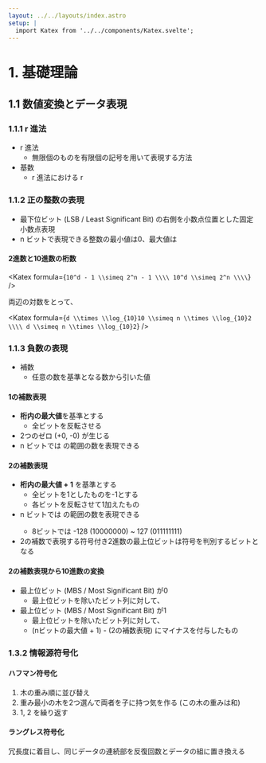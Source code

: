 ```yaml
---
layout: ../../layouts/index.astro
setup: |
  import Katex from '../../components/Katex.svelte';
---
```


# 1. 基礎理論

## 1.1 数値変換とデータ表現

### 1.1.1 r  進法

- r 進法
  - 無限個のものを有限個の記号を用いて表現する方法
- 基数
  - r 進法における r

### 1.1.2 正の整数の表現

- 最下位ビット (LSB / Least Significant Bit) の右側を小数点位置とした固定小数点表現
- n ビットで表現できる整数の最小値は0、最大値は <Katex inline formula="2^{n} - 1" />

#### 2進数と10進数の桁数

<Katex formula={`10^d - 1 \\simeq 2^n - 1 \\\\
10^d \\simeq 2^n \\\\`} />

両辺の対数をとって、

<Katex formula={`d \\times \\log_{10}10 \\simeq n \\times \\log_{10}2 \\\\
d \\simeq n \\times \\log_{10}2`} />

### 1.1.3 負数の表現

- 補数
  - 任意の数を基準となる数から引いた値

#### 1の補数表現

- **桁内の最大値**を基準とする
  - 全ビットを反転させる
- 2つのゼロ (+0, -0) が生じる
- n ビットでは <Katex inline formula="-2^{n-1} - 1 から 2^{n-1} - 1" /> の範囲の数を表現できる

#### 2の補数表現

- **桁内の最大値 + 1** を基準とする
  - 全ビットを1としたものを-1とする
  - 各ビットを反転させて1加えたもの
- n ビットでは <Katex inline formula="-2^{n-1} から 2^{n-1} - 1" /> の範囲の数を表現できる
  - 8ビットでは -128 (10000000) ~ 127 (011111111)
- 2の補数で表現する符号付き2進数の最上位ビットは符号を判別するビットとなる

#### 2の補数表現から10進数の変換

- 最上位ビット (MBS / Most Significant Bit) が0
  - 最上位ビットを除いたビット列に対して、 <Katex inline formula="\\sum_{k=0}^{n-2}a_k \\times 2^k" />
- 最上位ビット (MBS / Most Significant Bit) が1
  - 最上位ビットを除いたビット列に対して、<Katex inline formula="\\sum_{k=0}^{n-2}a_k \\times 2^k - 2^{n-1}" />
  - (nビットの最大値 + 1) - (2の補数表現) にマイナスを付与したもの

### 1.3.2 情報源符号化

#### ハフマン符号化

1. 木の重み順に並び替え
2. 重み最小の木を2つ選んで両者を子に持つ気を作る (この木の重みは和)
3. 1, 2 を繰り返す

#### ラングレス符号化

冗長度に着目し、同じデータの連続部を反復回数とデータの組に置き換える
